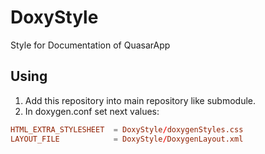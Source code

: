 # DoxyStyle
Style for Documentation of QuasarApp

## Using

1. Add  this repository into main repository like submodule.
2. In doxygen.conf set next values:

``` conf
HTML_EXTRA_STYLESHEET  = DoxyStyle/doxygenStyles.css 
LAYOUT_FILE            = DoxyStyle/DoxygenLayout.xml
```
